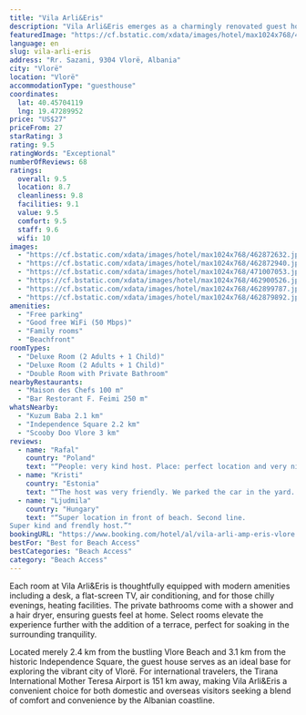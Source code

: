```yaml
---
title: "Vila Arli&Eris"
description: "Vila Arli&Eris emerges as a charmingly renovated guest house, positioned just a stone's throw away from Vjetër Beach in Vlorë, offering guests a serene garden view right from their balconies."
featuredImage: "https://cf.bstatic.com/xdata/images/hotel/max1024x768/462872632.jpg?k=6dd15d86093372a75512a6d57c1702629936ff16a885fababf47763fd56f4238&o=&hp=1"
language: en
slug: vila-arli-eris
address: "Rr. Sazani, 9304 Vlorë, Albania"
city: "Vlorë"
location: "Vlorë"
accommodationType: "guesthouse"
coordinates:
  lat: 40.45704119
  lng: 19.47289952
price: "US$27"
priceFrom: 27
starRating: 3
rating: 9.5
ratingWords: "Exceptional"
numberOfReviews: 68
ratings:
  overall: 9.5
  location: 8.7
  cleanliness: 9.8
  facilities: 9.1
  value: 9.5
  comfort: 9.5
  staff: 9.6
  wifi: 10
images:
  - "https://cf.bstatic.com/xdata/images/hotel/max1024x768/462872632.jpg?k=6dd15d86093372a75512a6d57c1702629936ff16a885fababf47763fd56f4238&o=&hp=1"
  - "https://cf.bstatic.com/xdata/images/hotel/max1024x768/462872940.jpg?k=5a7a77f8f33ea9eddf666e00645fd0d80973c9e267b8cea90e3d78a8a3a78f99&o=&hp=1"
  - "https://cf.bstatic.com/xdata/images/hotel/max1024x768/471007053.jpg?k=50bb6f3a7570aa9785b4e185b13c8475ea91b98b7422b0063ef57b8c318b90b6&o=&hp=1"
  - "https://cf.bstatic.com/xdata/images/hotel/max1024x768/462900526.jpg?k=5cd00b23c06827869c775fc56c07c0c828c276766292512d1ee11fe88a3486d8&o=&hp=1"
  - "https://cf.bstatic.com/xdata/images/hotel/max1024x768/462899787.jpg?k=b19a5197f371282f54836d080a3e3e302d20b2e337ac34440e05a107c5d9bab0&o=&hp=1"
  - "https://cf.bstatic.com/xdata/images/hotel/max1024x768/462879892.jpg?k=f3a236d809fb0feef460933c4df43bdef5338e088a5d6a648b20dfd6983905c0&o=&hp=1"
amenities:
  - "Free parking"
  - "Good free WiFi (50 Mbps)"
  - "Family rooms"
  - "Beachfront"
roomTypes:
  - "Deluxe Room (2 Adults + 1 Child)"
  - "Deluxe Room (2 Adults + 1 Child)"
  - "Double Room with Private Bathroom"
nearbyRestaurants:
  - "Maison des Chefs 100 m"
  - "Bar Restorant F. Feimi 250 m"
whatsNearby:
  - "Kuzum Baba 2.1 km"
  - "Independence Square 2.2 km"
  - "Scooby Doo Vlore 3 km"
reviews:
  - name: "Rafal"
    country: "Poland"
    text: "“People: very kind host. Place: perfect location and very nice apartment, good quality bed and bathroom equipment. It's really close to a beach and city centre, private, safe parking. Lovely place for very reasonable price. We can totally recommend 🙂”"
  - name: "Kristi"
    country: "Estonia"
    text: "“The host was very friendly. We parked the car in the yard. The room was clean and tidy. The fridge, air conditioner and wifi worked. We were given a free bottle of water per person.”"
  - name: "Ljudmila"
    country: "Hungary"
    text: "“Super location in front of beach. Second line.
Super kind and frendly host.”"
bookingURL: "https://www.booking.com/hotel/al/vila-arli-amp-eris-vlore.en-gb.html?aid=8035640"
bestFor: "Best for Beach Access"
bestCategories: "Beach Access"
category: "Beach Access"
---
```


Each room at Vila Arli&Eris is thoughtfully equipped with modern amenities including a desk, a flat-screen TV, air conditioning, and for those chilly evenings, heating facilities. The private bathrooms come with a shower and a hair dryer, ensuring guests feel at home. Select rooms elevate the experience further with the addition of a terrace, perfect for soaking in the surrounding tranquility.

Located merely 2.4 km from the bustling Vlore Beach and 3.1 km from the historic Independence Square, the guest house serves as an ideal base for exploring the vibrant city of Vlorë. For international travelers, the Tirana International Mother Teresa Airport is 151 km away, making Vila Arli&Eris a convenient choice for both domestic and overseas visitors seeking a blend of comfort and convenience by the Albanian coastline.